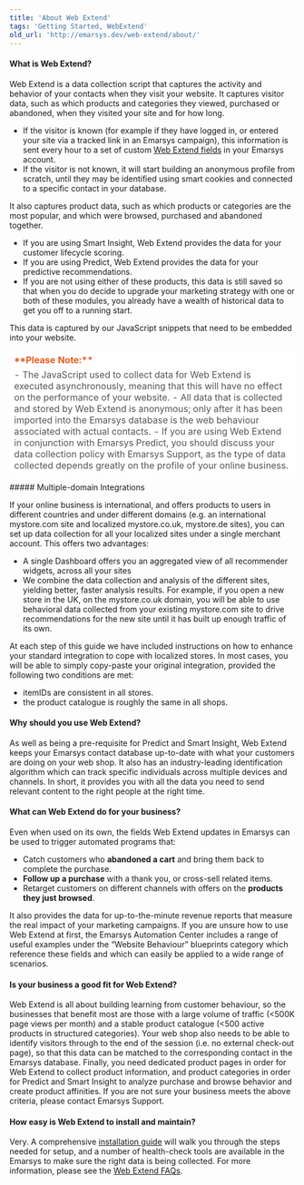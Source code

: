 ```yaml
---
title: 'About Web Extend'
tags: 'Getting Started, WebExtend'
old_url: 'http://emarsys.dev/web-extend/about/'
---
```


#### What is Web Extend?

 Web Extend is a data collection script that captures the activity and behavior of your contacts when they visit your website. It captures visitor data, such as which products and categories they viewed, purchased or abandoned, when they visited your site and for how long.

- If the visitor is known (for example if they have logged in, or entered your site via a tracked link in an Emarsys campaign), this information is sent every hour to a set of custom [Web Extend fields](http://emarsys.dev/getstarted/first-steps/web-extend/web-extend-fields/) in your Emarsys account.
- If the visitor is not known, it will start building an anonymous profile from scratch, until they may be identified using smart cookies and connected to a specific contact in your database.

 It also captures product data, such as which products or categories are the most popular, and which were browsed, purchased and abandoned together.

- If you are using Smart Insight, Web Extend provides the data for your customer lifecycle scoring.
- If you are using Predict, Web Extend provides the data for your predictive recommendations.
- If you are not using either of these products, this data is still saved so that when you do decide to upgrade your marketing strategy with one or both of these modules, you already have a wealth of historical data to get you off to a running start.

 This data is captured by our JavaScript snippets that need to be embedded into your website.

<table border="0" cellpadding="1" class="wikitable" style="width: 100%; border-width: 0px; border-style: solid;"><thead><tr><th style="text-align: left; border-color: #fff; background-color: #fff; color: #eb5a19;">**Please Note:**</th> </tr><tr><td style="text-align: left; border-color: #fff; background-color: #fff; color: #555555;">- The JavaScript used to collect data for Web Extend is executed asynchronously, meaning that this will have no effect on the performance of your website.
- All data that is collected and stored by Web Extend is anonymous; only after it has been imported into the Emarsys database is the web behaviour associated with actual contacts.
- If you are using Web Extend in conjunction with Emarsys Predict, you should discuss your data collection policy with Emarsys Support, as the type of data collected depends greatly on the profile of your online business.<a name="multi-domain"></a>
 
</td></tr></thead></table>##### Multiple-domain Integrations

 If your online business is international, and offers products to users in different countries and under different domains (e.g. an international mystore.com site and localized mystore.co.uk, mystore.de sites), you can set up data collection for all your localized sites under a single merchant account. This offers two advantages:

- A single Dashboard offers you an aggregated view of all recommender widgets, across all your sites
- We combine the data collection and analysis of the different sites, yielding better, faster analysis results. For example, if you open a new store in the UK, on the mystore.co.uk domain, you will be able to use behavioral data collected from your existing mystore.com site to drive recommendations for the new site until it has built up enough traffic of its own.

 At each step of this guide we have included instructions on how to enhance your standard integration to cope with localized stores. In most cases, you will be able to simply copy-paste your original integration, provided the following two conditions are met:

- itemIDs are consistent in all stores.
- the product catalogue is roughly the same in all shops.<a name="why"></a>

#### Why should you use Web Extend?

 As well as being a pre-requisite for Predict and Smart Insight, Web Extend keeps your Emarsys contact database up-to-date with what your customers are doing on your web shop. It also has an industry-leading identification algorithm which can track specific individuals across multiple devices and channels. In short, it provides you with all the data you need to send relevant content to the right people at the right time. <a name="what"></a>

#### What can Web Extend do for your business?

 Even when used on its own, the fields Web Extend updates in Emarsys can be used to trigger automated programs that:

- Catch customers who **abandoned a cart** and bring them back to complete the purchase.
- **Follow up a purchase** with a thank you, or cross-sell related items.
- Retarget customers on different channels with offers on the **products they just browsed**.

 It also provides the data for up-to-the-minute revenue reports that measure the real impact of your marketing campaigns. If you are unsure how to use Web Extend at first, the Emarsys Automation Center includes a range of useful examples under the “Website Behaviour” blueprints category which reference these fields and which can easily be applied to a wide range of scenarios.<a name="fit"></a>

#### Is your business a good fit for Web Extend?

 Web Extend is all about building learning from customer behaviour, so the businesses that benefit most are those with a large volume of traffic (<500K page views per month) and a stable product catalogue (<500 active products in structured categories). Your web shop also needs to be able to identify visitors through to the end of the session (i.e. no external check-out page), so that this data can be matched to the corresponding contact in the Emarsys database. Finally, you need dedicated product pages in order for Web Extend to collect product information, and product categories in order for Predict and Smart Insight to analyze purchase and browse behavior and create product affinities. If you are not sure your business meets the above criteria, please contact Emarsys Support.<a name="install"></a>

#### How easy is Web Extend to install and maintain?

 Very. A comprehensive [installation guide](http://cdn.scarabresearch.com/static/manual/en/index.html) will walk you through the steps needed for setup, and a number of health-check tools are available in the Emarsys to make sure the right data is being collected. For more information, please see the [Web Extend FAQs](http://emarsys.dev/getstarted/first-steps/web-extend/faq/).